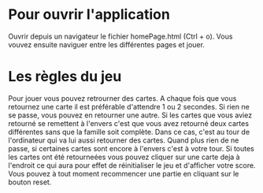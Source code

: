 # Pour ouvrir l'application
Ouvrir depuis un navigateur le fichier homePage.html (Ctrl + o). Vous vouvez ensuite naviguer entre les différentes pages et jouer. 
# Les règles du jeu
Pour jouer vous pouvez retrourner des cartes. A chaque fois que vous retournez une carte il est préférable d'attendre 1 ou 2 secondes. Si rien ne se passe, vous pouvez en retourner une autre. Si les cartes que vous aviez retourné se remettent à l'envers c'est que vous avez retourné deux cartes différentes sans que la famille soit complète. Dans ce cas, c'est au tour de l'ordinateur qui va lui aussi retourner des cartes. Quand plus rien de ne passe, si certaines cartes sont encore à l'envers c'est à votre tour. Si toutes les cartes ont été retourneées vous pouvez cliquer sur une carte deja à l'endroit ce qui aura pour effet de réinitialiser le jeu et d'afficher votre score. Vous pouvez à tout moment recommencer une partie en cliquant sur le bouton reset. 